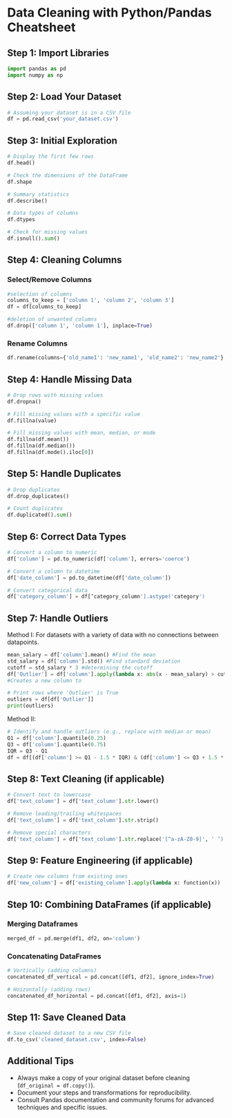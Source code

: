 
# Data Cleaning with Python/Pandas Cheatsheet

## Step 1: Import Libraries

```python
import pandas as pd
import numpy as np
```

## Step 2: Load Your Dataset

```python
# Assuming your dataset is in a CSV file
df = pd.read_csv('your_dataset.csv')
```

## Step 3: Initial Exploration

```python
# Display the first few rows
df.head()

# Check the dimensions of the DataFrame
df.shape

# Summary statistics
df.describe()

# Data types of columns
df.dtypes

# Check for missing values
df.isnull().sum()

```
## Step 4: Cleaning Columns
### Select/Remove Columns
```python
#selection of columns
columns_to_keep = ['column 1', 'column 2', 'column 3']
df = df[columns_to_keep]

#deletion of unwanted columns
df.drop(['column 1', 'column 1'], inplace=True)
```
### Rename Columns
```python
df.rename(columns={'old_name1': 'new_name1', 'old_name2': 'new_name2'}, inplace=True)
```


## Step 4: Handle Missing Data

```python
# Drop rows with missing values
df.dropna()

# Fill missing values with a specific value
df.fillna(value)

# Fill missing values with mean, median, or mode
df.fillna(df.mean())
df.fillna(df.median())
df.fillna(df.mode().iloc[0])
```

## Step 5: Handle Duplicates

```python
# Drop duplicates
df.drop_duplicates()

# Count duplicates
df.duplicated().sum()
```

## Step 6: Correct Data Types

```python
# Convert a column to numeric
df['column'] = pd.to_numeric(df['column'], errors='coerce')

# Convert a column to datetime
df['date_column'] = pd.to_datetime(df['date_column'])

# Convert categorical data
df['category_column'] = df[‘category_column'].astype('category')
```

## Step 7: Handle Outliers
Method I: For datasets with a variety of data with no connections between datapoints.
```python
mean_salary = df['column'].mean() #Find the mean
std_salary = df['column'].std() #Find standard deviation
cutoff = std_salary * 3 #determining the cutoff
df['Outlier'] = df['column'].apply(lambda x: abs(x - mean_salary) > cutoff)
#Creates a new column to 

# Print rows where 'Outlier' is True
outliers = df[df['Outlier']]
print(outliers)
```
Method II:
```python
# Identify and handle outliers (e.g., replace with median or mean)
Q1 = df['column'].quantile(0.25)
Q3 = df['column'].quantile(0.75)
IQR = Q3 - Q1
df = df[(df['column'] >= Q1 - 1.5 * IQR) & (df['column'] <= Q3 + 1.5 * IQR)]
```


## Step 8: Text Cleaning (if applicable)

```python
# Convert text to lowercase
df['text_column'] = df['text_column'].str.lower()

# Remove leading/trailing whitespaces
df['text_column'] = df['text_column'].str.strip()

# Remove special characters
df['text_column'] = df['text_column'].str.replace('[^a-zA-Z0-9]', ' ‘)

```

## Step 9: Feature Engineering (if applicable)

```python
# Create new columns from existing ones
df['new_column'] = df['existing_column'].apply(lambda x: function(x))
```
## Step 10: Combining DataFrames (if applicable)
### Merging Dataframes
```python
merged_df = pd.merge(df1, df2, on='column')
```
### Concatenating DataFrames
```python
# Vertically (adding columns)
concatenated_df_vertical = pd.concat([df1, df2], ignore_index=True)

# Hoizontally (adding rows)
concatenated_df_horizontal = pd.concat([df1, df2], axis=1)

```

## Step 11: Save Cleaned Data

```python
# Save cleaned dataset to a new CSV file
df.to_csv('cleaned_dataset.csv', index=False)
```


## Additional Tips
- Always make a copy of your original dataset before cleaning (`df_original = df.copy()`).
- Document your steps and transformations for reproducibility.
- Consult Pandas documentation and community forums for advanced techniques and specific issues.
